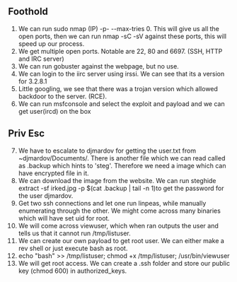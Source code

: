 ## Foothold

1. We can run sudo nmap (IP) -p- --max-tries 0. This will give us all the open ports, then we can run nmap -sC -sV against these ports, this will speed up our process.
2. We get multiple open ports. Notable are 22, 80 and 6697. (SSH, HTTP and IRC server)
3. We can run gobuster against the webpage, but no use.
4. We can login to the iirc server using irssi. We can see that its a version for 3.2.8.1
5. Little googling, we see that there was a trojan version which allowed backdoor to the server. (RCE).
6. We can run msfconsole and select the exploit and payload and we can get user(ircd) on the box

## Priv Esc

7. We have to escalate to djmardov for getting the user.txt from ~djmardov/Documents/. There is another file which we can read called as .backup which hints to 'steg'. Therefore we need a image which can have encrypted file in it.
8. We can download the image from the website. We can run steghide extract -sf irked.jpg -p $(cat .backup | tail -n 1)to get the password for the user djmardov.
9. Get two ssh connections and let one run linpeas, while manually enumerating through the other. We might come across many binaries which will have set uid for root.
10. We will come across viewuser, which when ran outputs the user and tells us that it cannot run /tmp/listuser.
11. We can create our own payload to get root user. We can either make a rev shell or just execute bash as root.
12. echo "bash" >> /tmp/listuser; chmod +x /tmp/listuser; /usr/bin/viewuser
13. We will get root access. We can create a .ssh folder and store our public key (chmod 600) in authorized_keys.
